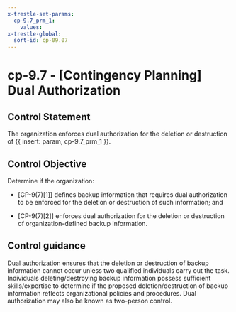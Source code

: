 ```yaml
---
x-trestle-set-params:
  cp-9.7_prm_1:
    values:
x-trestle-global:
  sort-id: cp-09.07
---
```


# cp-9.7 - \[Contingency Planning\] Dual Authorization

## Control Statement

The organization enforces dual authorization for the deletion or destruction of {{ insert: param, cp-9.7_prm_1 }}.

## Control Objective

Determine if the organization:

- \[CP-9(7)[1]\] defines backup information that requires dual authorization to be enforced for the deletion or destruction of such information; and

- \[CP-9(7)[2]\] enforces dual authorization for the deletion or destruction of organization-defined backup information.

## Control guidance

Dual authorization ensures that the deletion or destruction of backup information cannot occur unless two qualified individuals carry out the task. Individuals deleting/destroying backup information possess sufficient skills/expertise to determine if the proposed deletion/destruction of backup information reflects organizational policies and procedures. Dual authorization may also be known as two-person control.
